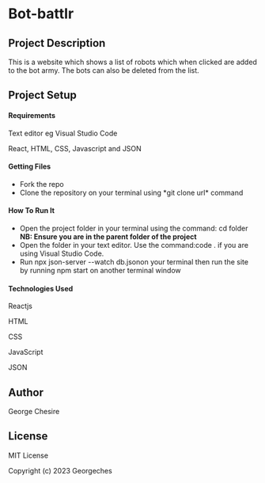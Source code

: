 <h1>Bot-battlr</h1>
<h2>Project Description</h2>
This is a website which shows a list of robots which when clicked are added to the bot army. The bots can also be deleted from the list.
<h2>Project Setup</h2>
<h4>Requirements</h4>
<p>Text editor eg Visual Studio Code<p>
<p>React, HTML, CSS, Javascript and JSON
<h4>Getting Files</h4>
<ul>
<li>Fork the repo</li>
<li>Clone the repository on your terminal using *git clone url* command</li>
</ul>

<h4>How To Run It</h4>
<ul>
<li>Open the project folder in your terminal using the command: cd folder <b>NB: Ensure you are in the parent folder of the project</b></li>
<li>Open the folder in your text editor. Use the command:code . if you are using Visual Studio Code.</li>
<li>Run npx json-server --watch db.jsonon your terminal then run the site by running npm start on another terminal window</li>
</ul>

<h4>Technologies Used</h4>
<p>Reactjs</p>
<p>HTML</p>
<p>CSS</p>
<p>JavaScript</p>
<p>JSON</p>

<h2>Author</h2>
<p>George Chesire</p>

<h2>License</h2>
<p>MIT License

Copyright (c) 2023 Georgeches</p>

